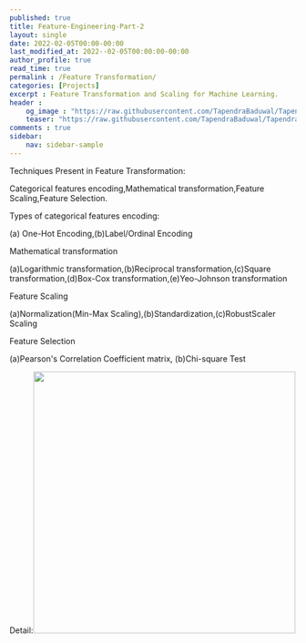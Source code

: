 ```yaml
---
published: true
title: Feature-Engineering-Part-2
layout: single
date: 2022-02-05T00:00-00:00
last_modified_at: 2022--02-05T00:00:00-00:00
author_profile: true
read_time: true
permalink : /Feature Transformation/
categories: [Projects]
excerpt : Feature Transformation and Scaling for Machine Learning.
header :
    og_image : "https://raw.githubusercontent.com/TapendraBaduwal/TapendraBaduwal.github.io/main/images/Feature_Transformation.png"
    teaser: "https://raw.githubusercontent.com/TapendraBaduwal/TapendraBaduwal.github.io/main/images/Feature_Transformation.png"
comments : true
sidebar:
    nav: sidebar-sample
---
```


Techniques Present in Feature Transformation:

Categorical features encoding,Mathematical transformation,Feature Scaling,Feature Selection.

Types of categorical features encoding:

(a) One-Hot Encoding,(b)Label/Ordinal Encoding

Mathematical transformation

(a)Logarithmic transformation,(b)Reciprocal transformation,(c)Square transformation,(d)Box-Cox transformation,(e)Yeo-Johnson transformation

Feature Scaling

(a)Normalization(Min-Max Scaling),(b)Standardization,(c)RobustScaler Scaling

Feature Selection

(a)Pearson's Correlation Coefficient matrix, (b)Chi-square Test

Detail:<a href="https://github.com/TapendraBaduwal/Feature_Engineering_2"><img src="https://github-link-card.s3.ap-northeast-1.amazonaws.com/TapendraBaduwal/Feature_Transformation_Scaling-2.png" width="460px"></a>
